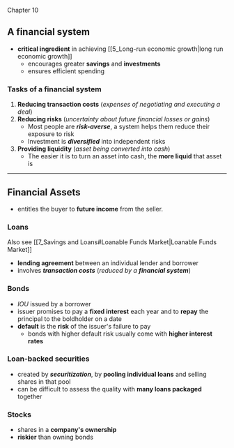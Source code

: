 Chapter 10


## A financial system
- **critical ingredient** in achieving [[5_Long-run economic growth|long run economic growth]]
	- encourages greater **savings** and **investments**
	- ensures efficient spending

### Tasks of a financial system
1. **Reducing transaction costs** (*expenses of negotiating and executing a deal*)
2. **Reducing risks** (*uncertainty about future financial losses or gains*)
	- Most people are ***risk-averse***, a system helps them reduce their exposure to risk
	- Investment is ***diversified*** into independent risks 
3. **Providing liquidity** (*asset being converted into cash*)
	- The easier it is to turn an asset into cash, the **more liquid** that asset is


---
## Financial Assets
- entitles the buyer to **future income** from the seller. 

### Loans
Also see [[7_Savings and Loans#Loanable Funds Market|Loanable Funds Market]]
- **lending agreement** between an individual lender and borrower
- involves ***transaction costs*** (*reduced by a **financial system***)

### Bonds
- *IOU* issued by a borrower
- issuer promises to pay a **fixed interest** each year and to **repay** the principal to the boldholder on a date
- **default** is the **risk** of the issuer's failure to pay
	- bonds with higher default risk usually come with **higher interest rates**

### Loan-backed securities
- created by ***securitization***, by **pooling individual loans** and selling shares in that pool
- can be difficult to assess the quality with **many loans packaged** together

### Stocks
- shares in a **company's ownership**
- **riskier** than owning bonds

